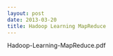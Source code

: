 ```yaml
---
layout: post
date: 2013-03-20
title: Hadoop Learning MapReduce
---
```


Hadoop-Learning-MapReduce.pdf